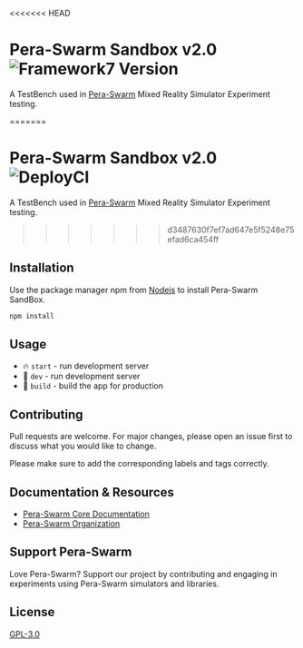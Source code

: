 <<<<<<< HEAD
# Pera-Swarm Sandbox v2.0 ![Framework7 Version](https://github.com/NuwanJ/pera-swarm-sandbox/workflows/DeployCI/badge.svg?branch=framework7)
A TestBench used in [Pera-Swarm](https://pera-swarm.ce.pdn.ac.lk) Mixed Reality Simulator Experiment testing.

=======
# Pera-Swarm Sandbox v2.0 ![DeployCI](https://github.com/Pera-Swarm/sandbox/actions/workflows/publish.yml/badge.svg)

A TestBench used in [Pera-Swarm](https://pera-swarm.ce.pdn.ac.lk) Mixed Reality Simulator Experiment testing.
>>>>>>> d3487630f7ef7ad647e5f5248e75efad6ca454ff

## Installation

Use the package manager npm from [Nodejs](https://nodejs.org/) to install Pera-Swarm SandBox.

```bash
npm install
```

## Usage

* 🔥 `start` - run development server
* 🔧 `dev` - run development server
* 🔧 `build` - build the app for production

## Contributing
Pull requests are welcome. For major changes, please open an issue first to discuss what you would like to change.

Please make sure to add the corresponding labels and tags correctly.

## Documentation & Resources

* [Pera-Swarm Core Documentation](https://pera-swarm.github.io/docs/)
* [Pera-Swarm Organization](https://github.com/Pera-Swarm/)

## Support Pera-Swarm

Love Pera-Swarm? Support our project by contributing and engaging in experiments using Pera-Swarm simulators and libraries.

## License
[GPL-3.0](https://github.com/Pera-Swarm/sandbox/blob/main/LICENSE)
